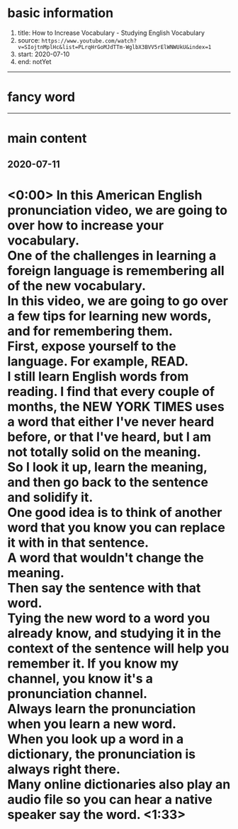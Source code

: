# basic information
1. title: How to Increase Vocabulary -  Studying English Vocabulary
2. source: `https://www.youtube.com/watch?v=SIojtnMplHc&list=PLrqHrGoMJdTTm-WglbX3BVV5rElWNWUkU&index=1`
3. start: 2020-07-10
4. end: notYet

***************************************

# fancy word


***************************************

# main content

## 2020-07-11
<0:00>
In this American English pronunciation video, we are going to over how to increase your vocabulary.  
One of the challenges in learning a foreign language is remembering all of the new vocabulary.  
In this video, we are going to go over a few  tips for learning new words, and for remembering them.  
First, expose yourself to the language. For example, READ.  
I still learn English words from reading. I find that every couple of months, the NEW YORK TIMES uses a word that either I've never heard before, or that I've heard, but I am not totally solid on the meaning.  
So I look it up, learn the meaning, and then go back to the sentence and solidify it.  
One good idea is to think of another word that you know you can replace it with in that sentence.  
A word that wouldn't change the meaning.  
Then say the sentence with that word.  
Tying the new word to a word you already know, and studying it in the context of the sentence will help you remember it.
If you know my channel, you know it's a pronunciation channel.  
Always learn the pronunciation when you learn a new word.  
When you look up a word in a dictionary, the pronunciation is always right there.  
Many online dictionaries also play an audio file so you can hear a native speaker say the word.
<1:33>
==========================================
 